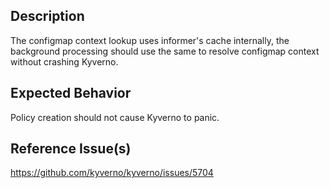 ## Description

The configmap context lookup uses informer's cache internally, the background processing should use the same to resolve configmap context without crashing Kyverno.

## Expected Behavior

Policy creation should not cause Kyverno to panic.

## Reference Issue(s)

https://github.com/kyverno/kyverno/issues/5704